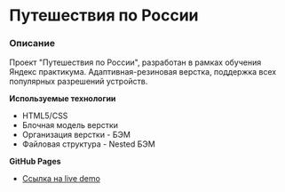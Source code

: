 # Путешествия по России

### Описание

Проект "Путешествия по России", разработан в рамках обучения Яндекс практикума.
Адаптивная-резиновая верстка, поддержка всех популярных разрешений устройств.

**Используемые технологии**

- HTML5/CSS
- Блочная модель верстки
- Организация верстки - БЭМ
- Файловая структура - Nested БЭМ

**GitHub Pages**

- [Ссылка на live demo](https://www.figma.com/file/5S2WSbEFL6awjVWJ0NWL8Q/Sprint-3_-Russia-_-desktop-mobile?node-id=28503%3A0)

